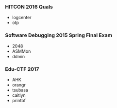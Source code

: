 ### HITCON 2016 Quals
- logcenter
- otp

### Software Debugging 2015 Spring Final Exam
- 2048
- ASMMon
- ddmin

### Edu-CTF 2017
- AHK
- orangr
- tsubasa
- caitlyn
- printbf
